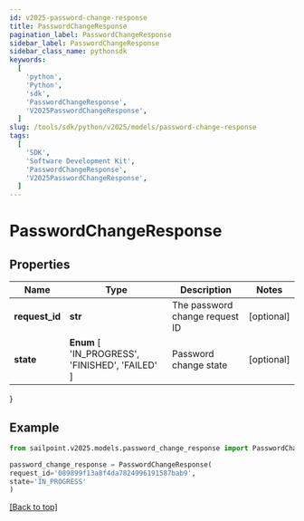 ```yaml
---
id: v2025-password-change-response
title: PasswordChangeResponse
pagination_label: PasswordChangeResponse
sidebar_label: PasswordChangeResponse
sidebar_class_name: pythonsdk
keywords:
  [
    'python',
    'Python',
    'sdk',
    'PasswordChangeResponse',
    'V2025PasswordChangeResponse',
  ]
slug: /tools/sdk/python/v2025/models/password-change-response
tags:
  [
    'SDK',
    'Software Development Kit',
    'PasswordChangeResponse',
    'V2025PasswordChangeResponse',
  ]
---
```


# PasswordChangeResponse

## Properties

| Name | Type | Description | Notes |
| --- | --- | --- | --- |
| **request_id** | **str** | The password change request ID | [optional] |
| **state** | **Enum** [ 'IN_PROGRESS', 'FINISHED', 'FAILED' ] | Password change state | [optional] |

}

## Example

```python
from sailpoint.v2025.models.password_change_response import PasswordChangeResponse

password_change_response = PasswordChangeResponse(
request_id='089899f13a8f4da7824996191587bab9',
state='IN_PROGRESS'
)

```

[[Back to top]](#)
